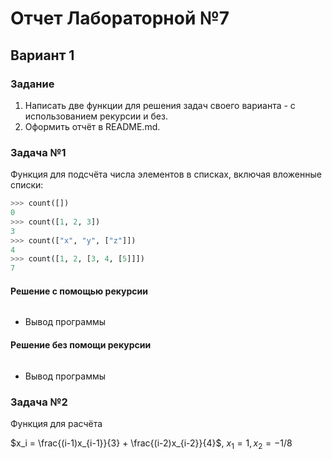 # Отчет Лабораторной №7
## Вариант 1
### Задание 
1. Написать две функции для решения задач своего варианта - с использованием рекурсии и без.
2. Оформить отчёт в README.md.

### Задача №1
   Функция для подсчёта числа элементов в списках, включая вложенные списки:
```py
>>> count([])
0
>>> count([1, 2, 3])
3
>>> count(["x", "y", ["z"]])
4
>>> count([1, 2, [3, 4, [5]]])
7
```
#### Решение с помощью рекурсии 
```py
```
- Вывод программы
  
#### Решение без помощи рекурсии 
```py
```
- Вывод программы 

### Задача №2
Функция для расчёта
  
   $x_i = \frac{(i-1)x_{i-1}}{3} + \frac{(i-2)x_{i-2}}{4}​​$,   $x_1​=1,   x_2​=−1/8$
